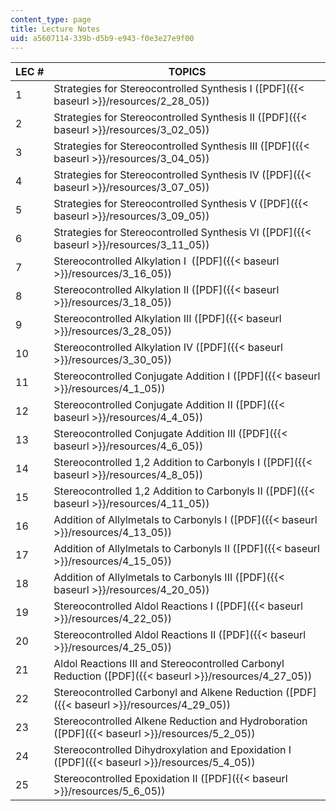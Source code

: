 ```yaml
---
content_type: page
title: Lecture Notes
uid: a5607114-339b-d5b9-e943-f0e3e27e9f00
---
```


| LEC # | TOPICS |
| --- | --- |
| 1 | Strategies for Stereocontrolled Synthesis I ([PDF]({{< baseurl >}}/resources/2_28_05)) |
| 2 | Strategies for Stereocontrolled Synthesis II ([PDF]({{< baseurl >}}/resources/3_02_05)) |
| 3 | Strategies for Stereocontrolled Synthesis III ([PDF]({{< baseurl >}}/resources/3_04_05)) |
| 4 | Strategies for Stereocontrolled Synthesis IV ([PDF]({{< baseurl >}}/resources/3_07_05)) |
| 5 | Strategies for Stereocontrolled Synthesis V ([PDF]({{< baseurl >}}/resources/3_09_05)) |
| 6 | Strategies for Stereocontrolled Synthesis VI ([PDF]({{< baseurl >}}/resources/3_11_05)) |
| 7 | Stereocontrolled Alkylation I  ([PDF]({{< baseurl >}}/resources/3_16_05)) |
| 8 | Stereocontrolled Alkylation II ([PDF]({{< baseurl >}}/resources/3_18_05)) |
| 9 | Stereocontrolled Alkylation III ([PDF]({{< baseurl >}}/resources/3_28_05)) |
| 10 | Stereocontrolled Alkylation IV ([PDF]({{< baseurl >}}/resources/3_30_05)) |
| 11 | Stereocontrolled Conjugate Addition I ([PDF]({{< baseurl >}}/resources/4_1_05)) |
| 12 | Stereocontrolled Conjugate Addition II ([PDF]({{< baseurl >}}/resources/4_4_05)) |
| 13 | Stereocontrolled Conjugate Addition III ([PDF]({{< baseurl >}}/resources/4_6_05)) |
| 14 | Stereocontrolled 1,2 Addition to Carbonyls I ([PDF]({{< baseurl >}}/resources/4_8_05)) |
| 15 | Stereocontrolled 1,2 Addition to Carbonyls II ([PDF]({{< baseurl >}}/resources/4_11_05)) |
| 16 | Addition of Allylmetals to Carbonyls I ([PDF]({{< baseurl >}}/resources/4_13_05)) |
| 17 | Addition of Allylmetals to Carbonyls II ([PDF]({{< baseurl >}}/resources/4_15_05)) |
| 18 | Addition of Allylmetals to Carbonyls III ([PDF]({{< baseurl >}}/resources/4_20_05)) |
| 19 | Stereocontrolled Aldol Reactions I ([PDF]({{< baseurl >}}/resources/4_22_05)) |
| 20 | Stereocontrolled Aldol Reactions II ([PDF]({{< baseurl >}}/resources/4_25_05)) |
| 21 | Aldol Reactions III and Stereocontrolled Carbonyl Reduction ([PDF]({{< baseurl >}}/resources/4_27_05)) |
| 22 | Stereocontrolled Carbonyl and Alkene Reduction ([PDF]({{< baseurl >}}/resources/4_29_05)) |
| 23 | Stereocontrolled Alkene Reduction and Hydroboration ([PDF]({{< baseurl >}}/resources/5_2_05)) |
| 24 | Stereocontrolled Dihydroxylation and Epoxidation I ([PDF]({{< baseurl >}}/resources/5_4_05)) |
| 25 | Stereocontrolled Epoxidation II ([PDF]({{< baseurl >}}/resources/5_6_05))
